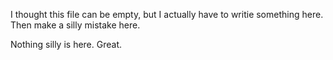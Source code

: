 I thought this file can be empty, but I actually have to writie something here.
Then make a silly mistake here.

Nothing silly is here.
Great.
